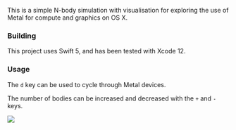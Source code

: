 This is a simple N-body simulation with visualisation for exploring the use of Metal for compute and graphics on OS X.

### Building

This project uses Swift 5, and has been tested with Xcode 12.

### Usage

The `d` key can be used to cycle through Metal devices.

The number of bodies can be increased and decreased with the `+` and `-` keys.

![](https://raw.githubusercontent.com/jrprice/NBody-Metal/screenshots/screenshot.png)

